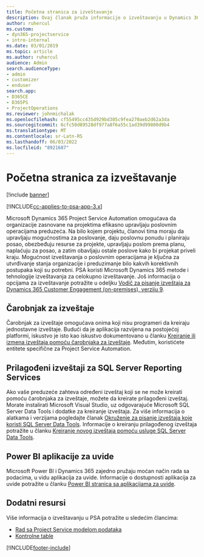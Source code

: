 ```yaml
---
title: Početna stranica za izveštavanje
description: Ovaj članak pruža informacije o izveštavanju u Dynamics 365 Project Service Automation.
author: ruhercul
ms.custom:
- dyn365-projectservice
- intro-internal
ms.date: 03/01/2019
ms.topic: article
ms.author: ruhercul
audience: Admin
search.audienceType:
- admin
- customizer
- enduser
search.app:
- D365CE
- D365PS
- ProjectOperations
ms.reviewer: johnmichalak
ms.openlocfilehash: cf55495cc435d929bd305c9fea270aeb2d62a3da
ms.sourcegitcommit: 6cfc50d89528df977a8f6a55c1ad39d99800d9b4
ms.translationtype: MT
ms.contentlocale: sr-Latn-RS
ms.lasthandoff: 06/03/2022
ms.locfileid: "8921687"
---
```

# <a name="reporting-home-page"></a>Početna stranica za izveštavanje

[!include [banner](../includes/psa-now-project-operations.md)]

[!INCLUDE[cc-applies-to-psa-app-3.x](../includes/cc-applies-to-psa-app-3x.md)]

Microsoft Dynamics 365 Project Service Automation omogućava da organizacije zasnovane na projektima efikasno upravljaju poslovnim operacijama preduzeća. Na bilo kojem projektu, članovi tima moraju da upravljaju mogućnostima za poslovanje, daju poslovnu ponudu i planiraju posao, obezbeđuju resurse za projekte, upravljaju poslom prema planu, naplaćuju za posao, a zatim obavljaju ostale poslove kako bi projekat priveli kraju. Mogućnost izveštavanja o poslovnim operacijama je ključna za utvrđivanje stanja organizacije i preduzimanje bilo kakvih korektivnih postupaka koji su potrebni. PSA koristi Microsoft Dynamics 365 metode i tehnologije izveštavanja za celokupno izveštavanje. Još informacija o opcijama za izveštavanje potražite u odeljku [Vodič za pisanje izveštaja za Dynamics 365 Customer Engagement (on-premises), verziju 9](/dynamics365/customerengagement/on-premises/analytics/reporting-analytics-with-dynamics-365).

## <a name="report-wizard"></a>Čarobnjak za izveštaje

Čarobnjak za izveštaje omogućava onima koji nisu programeri da kreiraju jednostavne izveštaje. Budući da je aplikacija razvijena na postojećoj platformi, iskustvo je isto kao iskustvo dokumentovano u članku [Kreiranje ili izmena izveštaja pomoću čarobnjaka za izveštaje](/dynamics365/customerengagement/on-premises/basics/create-edit-copy-report-wizard). Međutim, koristićete entitete specifične za Project Service Automation.

## <a name="custom-sql-server-reporting-services-reports"></a>Prilagođeni izveštaji za SQL Server Reporting Services

Ako vaše preduzeće zahteva određeni izveštaj koji se ne može kreirati pomoću čarobnjaka za izveštaje, možete da kreirate prilagođeni izveštaj. Morate instalirati Microsoft Visual Studio, uz odgovarajuće Microsoft SQL Server Data Tools i dodatke za kreiranje izveštaja. Za više informacija o alatkama i verzijama pogledajte članak [Okruženje za pisanje izveštaja koje koristi SQL Server Data Tools](/dynamics365/customerengagement/on-premises/analytics/report-writing-environment-using-sql-server-data-tools). Informacije o kreiranju prilagođenog izveštaja potražite u članku [Kreiranje novog izveštaja pomoću usluge SQL Server Data Tools](/dynamics365/customerengagement/on-premises/analytics/create-a-new-report-using-sql-server-data-tools).

## <a name="power-bi-insights-apps"></a>Power BI aplikacije za uvide

Microsoft Power BI i Dynamics 365 zajedno pružaju moćan način rada sa podacima, u vidu aplikacija za uvide. Informacije o dostupnosti aplikacija za uvide potražite u članku [Power BI stranica sa aplikacijama za uvide](https://powerbi.microsoft.com/power-bi-insights-apps/).


## <a name="additional-resources"></a>Dodatni resursi
Više informacija o izveštavanju u PSA potražite u sledećim člancima:

- [Rad sa Project Service modelom podataka](reports-working-project-service-data-model.md)
- [Kontrolne table](reports-dashboards.md)



[!INCLUDE[footer-include](../includes/footer-banner.md)]
